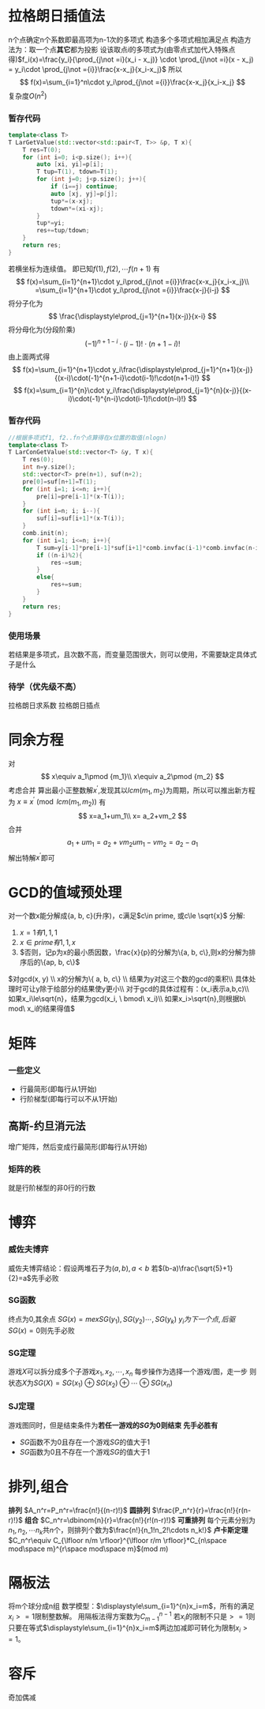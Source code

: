 # 拉格朗日插值法
n个点确定n个系数即最高项为n-1次的多项式
构造多个多项式相加满足点
构造方法为：取一个点**其它**都为投影
设该取点$i$的多项式为(由零点式加代入特殊点得)$f_i(x)=\frac{y_i}{\prod_{j\not =i}(x_i - x_j)} \cdot \prod_{j\not =i}(x - x_j) = y_i\cdot \prod_{j\not ={i}}\frac{x-x_j}{x_i-x_j}$
所以
$$
f(x)=\sum_{i=1}^n\cdot y_i\prod_{j\not ={i}}\frac{x-x_j}{x_i-x_j}
$$
复杂度$O(n^2)$
### 暂存代码

```C++
template<class T>
T LarGetValue(std::vector<std::pair<T, T>> &p, T x){
    T res=T(0);
    for (int i=0; i<p.size(); i++){
        auto [xi, yi]=p[i];
        T tup=T(1), tdown=T(1);
        for (int j=0; j<p.size(); j++){
            if (i==j) continue;
            auto [xj, yj]=p[j];
            tup*=(x-xj);
            tdown*=(xi-xj);
        }
        tup*=yi;
        res+=tup/tdown;
    }
    return res;
}
```

若横坐标为连续值。
即已知$f(1),f(2), \cdots f(n+1)$
有
$$
f(x)=\sum_{i=1}^{n+1}\cdot y_i\prod_{j\not ={i}}\frac{x-x_j}{x_i-x_j}\\
=\sum_{i=1}^{n+1}\cdot y_i\prod_{j\not ={i}}\frac{x-j}{i-j}
$$
将分子化为
$$
\frac{\displaystyle\prod_{j=1}^{n+1}(x-j)}{x-i}
$$
将分母化为(分段阶乘)
$$
(-1)^{n+1-i}\cdot(i-1)!\cdot(n+1-i)!
$$
由上面两式得
$$
f(x)=\sum_{i=1}^{n+1}\cdot y_i\frac{\displaystyle\prod_{j=1}^{n+1}(x-j)}{(x-i)\cdot(-1)^{n+1-i}\cdot(i-1)!\cdot(n+1-i)!}
$$
$$
f(x)=\sum_{i=1}^{n}\cdot y_i\frac{\displaystyle\prod_{j=1}^{n}(x-j)}{(x-i)\cdot(-1)^{n-i}\cdot(i-1)!\cdot(n-i)!}
$$
### 暂存代码
```C++
//根据多项式f1, f2..fn个点算得在x位置的取值(nlogn)
template<class T>
T LarConGetValue(std::vector<T> &y, T x){
    T res(0);
    int n=y.size();
    std::vector<T> pre(n+1), suf(n+2);
    pre[0]=suf[n+1]=T(1);
    for (int i=1; i<=n; i++){
        pre[i]=pre[i-1]*(x-T(i));
    }
    for (int i=n; i; i--){
        suf[i]=suf[i+1]*(x-T(i));
    }
    comb.init(n);
    for (int i=1; i<=n; i++){
        T sum=y[i-1]*pre[i-1]*suf[i+1]*comb.invfac(i-1)*comb.invfac(n-i);
        if ((n-i)%2){
            res-=sum;
        }
        else{
            res+=sum;
        }
    }
    return res;
}
```

### 使用场景
若结果是多项式，且次数不高，而变量范围很大，则可以使用，不需要缺定具体式子是什么


### 待学（优先级不高）
拉格朗日求系数
拉格朗日插点

# 同余方程
对
$$
x\equiv a_1\pmod {m_1}\\
x\equiv a_2\pmod {m_2}
$$
考虑合并
算出最小正整数解$x^{'}$,发现其以$lcm(m_1, m_2)$为周期，所以可以推出新方程为
$x\equiv x^{'}\pmod {lcm(m_1, m_2)}$
有
$$
x=a_1+um_1\\
x= a_2+vm_2
$$
合并
$$
a_1+um_1=a_2+vm_2
um_1-vm_2=a_2-a_1
$$
解出特解$x^{'}$即可

# GCD的值域预处理
对一个数x能分解成{a, b, c}(升序)，c满足$c\in prime, 或c\le \sqrt{x}$
分解:
1. $x=1有{1, 1, 1}$
2. $x\in prime 有{1, 1, x}$
3. $否则，记p为x的最小质因数，\frac{x}{p}的分解为\{a, b, c\},则x的分解为排序后的\{ap, b, c\}$


$对gcd(x, y) \\
x的分解为\{ a, b, c\} \\
结果为y对这三个数的gcd的乘积\\
具体处理时可让y除于给部分的结果使y更小\\
对于gcd的具体过程有：(x_i表示a,b,c)\\
如果x_i\le\sqrt{n}，结果为gcd(x_i, \ bmod\ x_i)\\
如果x_i>\sqrt{n},则根据b\ mod\ x_i的结果得值$

# 矩阵
### 一些定义
+ 行最简形(即每行从1开始)
+ 行阶梯型(即每行可以不从1开始)

## 高斯-约旦消元法
增广矩阵，然后变成行最简形(即每行从1开始)

### 矩阵的秩
就是行阶梯型的非0行的行数


# 博弈
### 威佐夫博弈
威佐夫博弈结论：假设两堆石子为$(a,b),a<b$
若$(b-a)\frac{\sqrt{5}+1}{2}=a$先手必败

### SG函数
终点为0,其余点
$SG(x)=mex{SG(y_1), SG(y_2)\cdots, SG(y_k)}$
$y_i为下一个点,后驱$
$SG(x)=0$则先手必败

### SG定理
游戏$X$可以拆分成多个子游戏$x_1, x_2,\cdots,x_n$
每步操作为选择一个游戏/图，走一步
则状态$X$为$SG(X)=SG(x_1)\oplus SG(x_2)\oplus\cdots\oplus SG(x_n)$

### SJ定理
游戏图同时，但是结束条件为**若任一游戏的$SG$为0则结束**
**先手必胜有**
+ $SG$函数不为0且存在一个游戏$SG$的值大于1
+ $SG$函数为0且不存在一个游戏$SG$的值大于1

# 排列,组合
**排列** $A_n^r=P_n^r=\frac{n!}{(n-r)!}$
**圆排列** $\frac{P_n^r}{r}=\frac{n!}{r(n-r)!}$
**组合** $C_n^r=\dbinom{n}{r}=\frac{n!}{r!(n-r)!}$
**可重排列** 每个元素分别为$n_1, n_2,\cdots n_k$共$n$个，则排列个数为$\frac{n!}{n_1!n_2!\cdots n_k!}$
**卢卡斯定理** $C_n^r\equiv C_{\lfloor n/m \rfloor}^{\lfloor r/m \rfloor}*C_{n\space mod\space m}^{r\space mod\space m}$(mod $m$)

# 隔板法
将m个球分成n组
数学模型：$\displaystyle\sum_{i=1}^{n}x_i=m$，所有的满足$x_i>=1$限制整数解。
用隔板法得方案数为$C_{m-1}^{n-1}$
若$x_i$的限制不只是$>=1$则只要在等式$\displaystyle\sum_{i=1}^{n}x_i=m$两边加减即可转化为限制$x_i>=1$。

# 容斥
奇加偶减